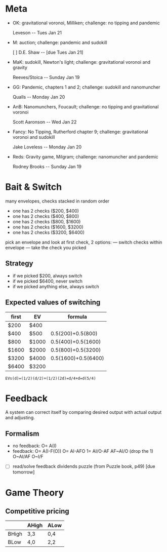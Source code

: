 # Meta
- OK: gravitational voronoi, Milliken; challenge: no tipping and pandemic

	Leveson -- Tues Jan 21

- M: auction; challenge: pandemic and sudokill

	[ ] D.E. Shaw -- [due Tues Jan 21]

- MaK: sudokill, Newton's light; challenge: gravitational voronoi and gravity

	Reeves/Stoica -- Sunday Jan 19

- GG: Pandemic, chapters 1 and 2; challenge: sudokill and nanomuncher

	Qualls -- Monday Jan 20

- AnB: Nanomunchers, Foucault; challenge: no tipping and gravitational voronoi

	Scott Aaronson -- Wed Jan 22

- Fancy: No Tipping, Rutherford chapter 9; challenge: gravitational voronoi and sudokill

	Jake Loveless -- Monday Jan 20

- Reds: Gravity game, Milgram; challenge: nanomuncher and pandemic

	Rodney Brooks -- Sunday Jan 19

# Bait & Switch
many envelopes, checks stacked in random order
- one has 2 checks ($200, $400)
- one has 2 checks ($400, $800)
- one has 2 checks ($800, $1600)
- one has 2 checks ($1600, $3200)
- one has 2 checks ($3200, $6400)

pick an envelope and look at first check, 2 options:
— switch checks within envelope
— take the check you picked

## Strategy
- if we picked $200, always switch
- if we picked $6400, never switch
- if we picked anything else, always switch

## Expected values of switching
| first	| EV 	| formula				|
|-------|-------|-----------------------|
| $200 	| $400 	|  						|
| $400 	| $500 	| 0.5(200)+0.5(800) 	|
| $800 	| $1000	| 0.5(400)+0.5(1600) 	|
| $1600 | $2000 | 0.5(800)+0.5(3200) 	|
| $3200 | $4000 | 0.5(1600)+0.5(6400) 	|
| $6400 | $3200 | 						|

	EVs(d)=(1/2)(d/2)+(1/2)(2d)=d/4+d=d(5/4)

# Feedback
A system can correct itself by comparing desired output with actual output and adjusting.

## Formalism
- no feedback: 
	O= A(I)
- feedback:
	O= A(I-F(O))
	O= AI-AFO
	1= AI/O-AF
	AF~AI/O (drop the 1)
	O~AI/AF
	O~I/F

- [ ] read/solve feedback dividends puzzle (from Puzzle book, p49) [due tomorrow]

# Game Theory
## Competitive pricing
|  	| AHigh	| ALow	|
|-------|-------|-------|
| BHigh	| 3,3	| 0,4	|
| BLow	| 4,0	| 2,2	|
